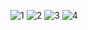 ![1](https://github.com/subikshashrini/Amazon-Clone/assets/139609014/37edcbe0-9227-43ac-92b2-a5cb1104c782)
![2](https://github.com/subikshashrini/Amazon-Clone/assets/139609014/06978adb-7fc1-4004-8202-d9d6a2822fc9)
![3](https://github.com/subikshashrini/Amazon-Clone/assets/139609014/e4abc13e-4f97-439d-adcf-030164505d40)
![4](https://github.com/subikshashrini/Amazon-Clone/assets/139609014/31d98bbf-47a6-474a-86cc-fdb7ecec7580)
